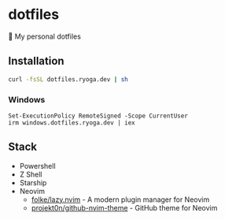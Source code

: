 # dotfiles

🧊 My personal dotfiles

## Installation

```sh
curl -fsSL dotfiles.ryoga.dev | sh
```

### Windows

```pwsh
Set-ExecutionPolicy RemoteSigned -Scope CurrentUser
irm windows.dotfiles.ryoga.dev | iex
```

## Stack

- Powershell
- Z Shell
- Starship
- Neovim
  - [folke/lazy.nvim](https://github.com/folke/lazy.nvim) - A modern plugin manager for Neovim
  - [projekt0n/github-nvim-theme](https://github.com/projekt0n/github-nvim-theme) - GitHub theme for Neovim

